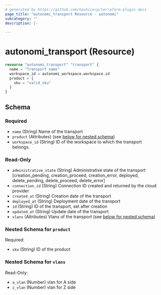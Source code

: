 ```yaml
---
# generated by https://github.com/hashicorp/terraform-plugin-docs
page_title: "autonomi_transport Resource - autonomi"
subcategory: ""
description: |-
  
---
```


# autonomi_transport (Resource)

```terraform
resource "autonomi_transport" "transport" {
  name = "Transport name"
  workspace_id = autonomi_workspace.workspace.id
  product = {
    sku = "valid_sku"
  }
}
```
<!-- schema generated by tfplugindocs -->
## Schema

### Required

- `name` (String) Name of the transport
- `product` (Attributes) (see [below for nested schema](#nestedatt--product))
- `workspace_id` (String) ID of the workspace to which the transport belongs.

### Read-Only

- `administrative_state` (String) Administrative state of the transport [creation_pending, creation_proceed, creation_error,
					deployed, delete_pending, delete_proceed, delete_error]
- `connection_id` (String) Connection ID created and returned by the cloud provider
- `created_at` (String) Creation date of the transport
- `deployed_at` (String) Deployment date of the transport
- `id` (String) ID of the transport, set after creation
- `updated_at` (String) Update date of the transport
- `vlans` (Attributes) Vlans of the transport (see [below for nested schema](#nestedatt--vlans))

<a id="nestedatt--product"></a>
### Nested Schema for `product`

Required:

- `sku` (String) ID of the product


<a id="nestedatt--vlans"></a>
### Nested Schema for `vlans`

Read-Only:

- `a_vlan` (Number) vlan for A side
- `z_vlan` (Number) vlan for Z side
